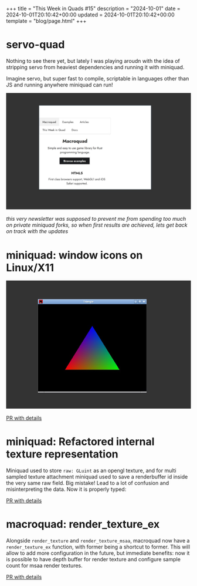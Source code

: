 +++
title = "This Week in Quads #15"
description = "2024-10-01"
date = 2024-10-01T20:10:42+00:00
updated = 2024-10-01T20:10:42+00:00
template = "blog/page.html"
+++

# servo-quad

Nothing to see there yet, but lately I was playing aroudn with the idea of stripping servo from heaviest dependencies and running it with miniquad.

Imagine servo, but super fast to compile, scriptable in languages other than JS and running anywhere miniquad can run!

![servo](/week15/servo.jpg)

*this very newsletter was supposed to prevent me from spending too much on private miniquad forks, so when first results are achieved, lets get back on track with the updates*

# miniquad: window icons on Linux/X11

![x11_icons](/week15/icon.jpg)

[PR with details](https://github.com/not-fl3/miniquad/pull/492)

# miniquad: Refactored internal texture representation

Miniquad used to store `raw: GLuint` as an opengl texture, and for multi sampled texture attachment miniquad used to save a renderbuffer id inside the very same raw field. Big mistake! Lead to a lot of confusion and misinterpreting the data. Now it is properly typed:

[PR with details](https://github.com/not-fl3/miniquad/pull/493)

# macroquad: render_texture_ex

Alongside `render_texture` and `render_texture_msaa`, macroquad now have a `render_texture_ex` function, with former being a shortcut to former. This will allow to add more configuration in the future, but immediate benefits: now it is possible to have depth buffer for render texture and configure sample count for msaa render textures.

[PR with details](https://github.com/not-fl3/macroquad/pull/835)
